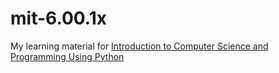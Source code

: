 # mit-6.00.1x
My learning material for [Introduction to Computer Science and Programming Using Python](https://courses.edx.org/courses/course-v1:MITx+6.00.1x_8+1T2016/info)
